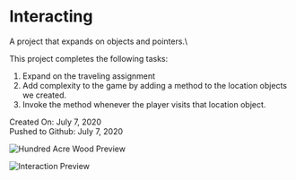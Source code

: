 # Interacting
A project that expands on objects and pointers.\

This project completes the following tasks:

1. Expand on the traveling assignment
2. Add complexity to the game by adding a method to the location objects we created.
3. Invoke the method whenever the player visits that location object.


Created On: July 7, 2020\
Pushed to Github: July 7, 2020

![Hundred Acre Wood Preview](https://user-images.githubusercontent.com/62450912/86829873-8fc71500-c05a-11ea-9766-a87ffdb4bacc.png)

![Interaction Preview](https://user-images.githubusercontent.com/62450912/88097230-78f5e780-cb5d-11ea-98b1-11789ba18333.png)
